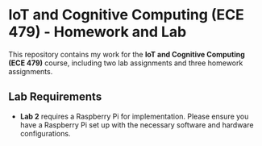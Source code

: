 # IoT and Cognitive Computing (ECE 479) - Homework and Lab

This repository contains my work for the **IoT and Cognitive Computing (ECE 479)** course, including two lab assignments and three homework assignments.

## Lab Requirements

- **Lab 2** requires a Raspberry Pi for implementation. Please ensure you have a Raspberry Pi set up with the necessary software and hardware configurations.
